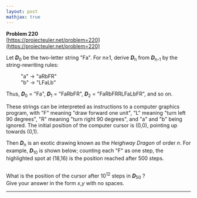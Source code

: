 ```yaml
---
layout: post
mathjax: true
---
```

**Problem 220**  
[https://projecteuler.net/problem=220](https://projecteuler.net/problem=220)

<p>Let <b><i>D</i></b><sub>0</sub> be the two-letter string "Fa".  For n≥1, derive <b><i>D</i></b><sub>n</sub> from <b><i>D</i></b><sub>n-1</sub> by the string-rewriting rules:</p>

<p style="margin-left:40px;">"a" → "aRbFR"<br />
"b" → "LFaLb"</p>

<p>Thus, <b><i>D</i></b><sub>0</sub> = "Fa", <b><i>D</i></b><sub>1</sub> = "FaRbFR", <b><i>D</i></b><sub>2</sub> = "FaRbFRRLFaLbFR", and so on.</p>

<p>These strings can be interpreted as instructions to a computer graphics program, with "F" meaning "draw forward one unit", "L" meaning "turn left 90 degrees", "R" meaning "turn right 90 degrees", and "a" and "b" being ignored.  The initial position of the computer cursor is (0,0), pointing up towards (0,1).</p>

<p>Then <b><i>D</i></b><sub>n</sub> is an exotic drawing known as the <i>Heighway Dragon</i> of order <i>n</i>.  For example, <b><i>D</i></b><sub>10</sub> is shown below; counting each "F" as one step, the highlighted spot at (18,16) is the position reached after 500 steps.</p>

<div class="center">
<img src="https://projecteuler.net/project/images/p220.gif" class="dark_img" alt="" /></div>

<p>What is the position of the cursor after 10<sup>12</sup> steps in <b><i>D</i></b><sub>50</sub> ?<br />
Give your answer in the form <i>x</i>,<i>y</i> with no spaces.</p>

---
